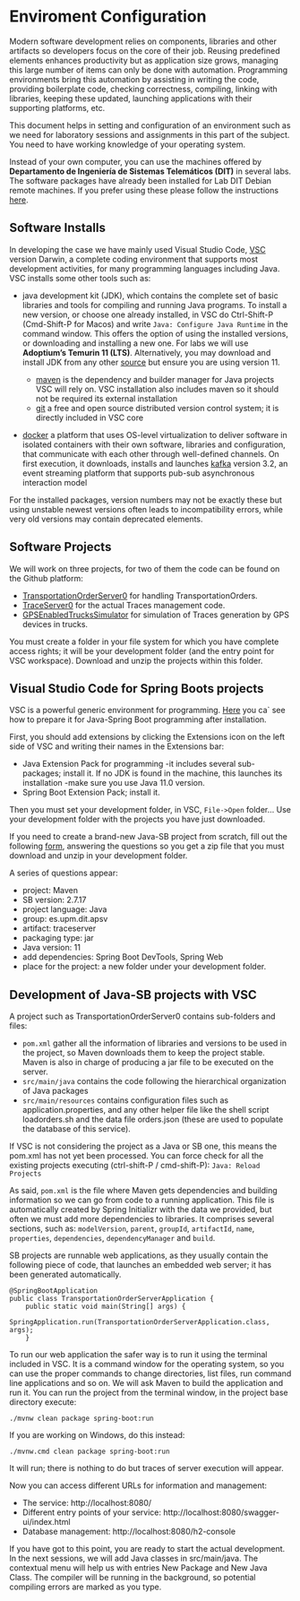 # Enviroment Configuration
Modern software development relies on components, libraries and other 
artifacts so developers focus on the core of their job. Reusing predefined 
elements enhances productivity but as application size grows, managing this 
large number of items can only be done with automation. Programming 
environments bring this automation by assisting in writing the code, providing 
boilerplate code, checking correctness, compiling, linking with libraries, 
keeping these updated, launching applications with their supporting platforms, 
etc. 

This document helps in setting and configuration of an environment such as we 
need for laboratory sessions and assignments in this part of the subject. You 
need to have working knowledge of your operating system. 

Instead of your own computer, you can use the machines offered by 
**Departamento de Ingeniería de Sistemas Telemáticos (DIT)** in several labs. 
The software packages have already been installed for Lab DIT Debian remote 
machines. If you prefer using these please follow the instructions 
[here](www.lab.dit.upm.es).

## Software Installs
In developing the case we have mainly used Visual Studio Code, 
[VSC](https://code.visualstudio.com/) version Darwin, a complete coding 
environment that supports most development activities, for many programming 
languages including Java. VSC installs some other tools such as:

- java development kit (JDK), which contains the complete set of basic 
libraries and tools for compiling and running Java programs. To install a new 
version, or choose one already installed, in VSC do Ctrl-Shift-P (Cmd-Shift-P 
for Macos) and write `Java: Configure Java Runtime` in the command window. 
This offers the option of using the installed versions, or downloading and 
installing a new one. For labs we will use **Adoptium’s Temurin 11 (LTS)**. 
Alternatively, you may download and install JDK from any other 
[source](https://jdk.java.net/archive/) but ensure you are using version 11.
  - [maven](https://maven.apache.org/install.html) is the dependency and 
  builder manager for Java projects VSC will rely on. VSC installation also 
  includes maven so it should not be required its external installation
  - [git](https://git-scm.com/) a free and open source distributed version 
  control system; it is directly included in VSC core

- [docker](https://www.docker.com/get-started) a platform that uses OS-level 
virtualization to deliver software in isolated containers with their own 
software, libraries and configuration, that communicate with each other 
through well-defined channels. On first execution, it downloads, installs and 
launches [kafka](https://kafka.apache.org/) version 3.2, an event streaming 
platform that supports pub-sub asynchronous interaction model 

For the installed packages, version numbers may not be exactly these but using 
unstable newest versions often leads to incompatibility errors, while very old 
versions may contain deprecated elements.

## Software Projects
We will work on three projects, for two of them the code can be found on the 
Github platform:
- [TransportationOrderServer0](
https://github.com/juancarlosduenas/TransportationOrderServer0.git) for 
handling TransportationOrders. 
- [TraceServer0](https://github.com/juancarlosduenas/TraceServer0.git) for the 
actual Traces management code.
- [GPSEnabledTrucksSimulator](
https://github.com/juancarlosduenas/GPSEnabledTrucksSimulator.git) for 
simulation of Traces generation by GPS devices in trucks.

You must create a folder in your file system for which you have complete 
access rights; it will be your development folder (and the entry point for VSC 
workspace). Download and unzip the projects within this folder.

## Visual Studio Code for Spring Boots projects
VSC is a powerful generic environment for programming. 
[Here](https://www.youtube.com/watch?v=uq4GjRF_860) you ca` see how to prepare 
it for Java-Spring Boot programming after installation.

First, you should add extensions by clicking the Extensions icon on the left 
side of VSC and writing their names in the Extensions bar:
- Java Extension Pack for programming -it includes several sub-packages; 
install it. If no JDK is found in the machine, this launches its installation 
-make sure you use Java 11.0 version.
- Spring Boot Extension Pack; install it.

Then you must set your development folder, in VSC, `File->Open` folder… Use 
your development folder with the projects you have just downloaded.

If you need to create a brand-new Java-SB project from scratch, fill out the 
following [form](https://start.spring.io/), answering the questions so you get a zip file that you 
must download and unzip in your development folder.

A series of questions appear:
- project: Maven
- SB version: 2.7.17
- project language: Java
- group: es.upm.dit.apsv
- artifact: traceserver
- packaging type: jar
- Java version: 11
- add dependencies: Spring Boot DevTools, Spring Web
- place for the project: a new folder under your development folder.

## Development of Java-SB projects with VSC
A project such as TransportationOrderServer0 contains sub-folders and files: 
- `pom.xml` gather all the information of libraries and versions to be used in 
the project, so Maven downloads them to keep the project stable. Maven is also 
in charge of producing a jar file to be executed on the server.
- `src/main/java` contains the code following the hierarchical organization of 
Java packages
- `src/main/resources` contains configuration files such as 
application.properties, and any other helper file like the shell script 
loadorders.sh and the data file orders.json (these are used to populate the 
database of this service).

If VSC is not considering the project as a Java or SB one, this means the 
pom.xml has not yet been processed. You can force check for all the existing 
projects executing (ctrl-shift-P / cmd-shift-P): `Java: Reload Projects`

As said, `pom.xml` is the file where Maven gets dependencies and building 
information so we can go from code to a running application. This file is 
automatically created by Spring Initializr with the data we provided, but 
often we must add more dependencies to libraries. It comprises several 
sections, such as: `modelVersion`, `parent`, `groupId`, `artifactId`, `name`, 
`properties`, `dependencies`, `dependencyManager` and `build`.

SB projects are runnable web applications, as they usually contain the 
following piece of code, that launches an embedded web server; it has been 
generated automatically. 
```
@SpringBootApplication
public class TransportationOrderServerApplication {
    public static void main(String[] args) {
        SpringApplication.run(TransportationOrderServerApplication.class, args);
    }
```

To run our web application the safer way is to run it using the terminal 
included in VSC. It is a command window for the operating system, so you can 
use the proper commands to change directories, list files, run command line 
applications and so on. We will ask Maven to build the application and run it. 
You can run the project from the terminal window, in the project base 
directory execute:
```
./mvnw clean package spring-boot:run
```

If you are working on Windows, do this instead:
```
./mvnw.cmd clean package spring-boot:run
```

It will run; there is nothing to do but traces of server execution will appear.

Now you can access different URLs for information and management:
- The service: http://localhost:8080/
- Different entry points of your service: 
http://localhost:8080/swagger-ui/index.html
- Database management: http://localhost:8080/h2-console

If you have got to this point, you are ready to start the actual development. 
In the next sessions, we will add Java classes in src/main/java. The 
contextual menu will help us with entries New Package and New Java Class. The 
compiler will be running in the background, so potential compiling errors are 
marked as you type.

